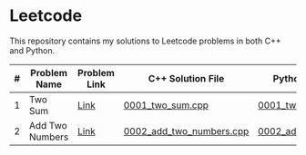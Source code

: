 # Leetcode
This repository contains my solutions to Leetcode problems in both C++ and Python.

| # | Problem Name  | Problem Link                                    | C++ Solution File                    | Python Solution File               | Test Case      | Complexity Analysis        |
|-------|---------------|-------------------------------------------------|--------------------------------------|------------------------------------|-----------------|---------------------------------|
| 1     | Two Sum       | [Link](https://leetcode.com/problems/two-sum/)  | [0001_two_sum.cpp](solutions/cpp/0001_two_sum.cpp) | [0001_two_sum.py](solutions/python/0001_two_sum.py) | [0001_two_sum_test](tests/0001_two_sum_test.cpp) | [Complexity Analysis](docs/complexity_analysis.md#0001---two-sum) |
| 2     | Add Two Numbers | [Link](https://leetcode.com/problems/two-sum/add-two-numbers/) | [0002_add_two_numbers.cpp](solutions/cpp/0002_add_two_numbers.cpp) | [0002_add_two_numbers.py](solutions/python/0002_add_two_numbers.py) | [0002_add_two_numbers_test](tests/0002_add_two_numbers_test.cpp) | [Complexity Analysis](docs/complexity_analysis.md#0002---add-two-numbers) | 